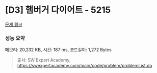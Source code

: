 # [D3] 햄버거 다이어트 - 5215 

[문제 링크](https://swexpertacademy.com/main/code/problem/problemDetail.do?contestProbId=AWT-lPB6dHUDFAVT) 

### 성능 요약

메모리: 20,232 KB, 시간: 187 ms, 코드길이: 1,272 Bytes



> 출처: SW Expert Academy, https://swexpertacademy.com/main/code/problem/problemList.do